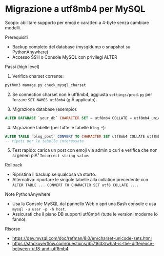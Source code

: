 # Migrazione a utf8mb4 per MySQL

Scopo: abilitare supporto per emoji e caratteri a 4-byte senza cambiare modelli.

Prerequisiti
- Backup completo del database (mysqldump o snapshot su PythonAnywhere)
- Accesso SSH o Console MySQL con privilegi ALTER

Passi (high level)
1. Verifica charset corrente:

```bash
python3 manage.py check_mysql_charset
```

2. Se connection charset non è utf8mb4, aggiusta `settings/prod.py` per forzare `SET NAMES utf8mb4` (giÃ applicato).

3. Migrazione database (esempio):

```sql
ALTER DATABASE `your_db` CHARACTER SET = utf8mb4 COLLATE = utf8mb4_unicode_ci;
```

4. Migrazione tabelle (per tutte le tabelle `blog_*`):

```sql
ALTER TABLE `blog_post` CONVERT TO CHARACTER SET utf8mb4 COLLATE utf8mb4_unicode_ci;
-- ripeti per le tabelle interessate
```

5. Test rapido: carica un post con emoji via admin o curl e verifica che non si generi piÃ¹ `Incorrect string value`.

Rollback
- Ripristina il backup se qualcosa va storto.
- Alternativa: riportare le singole tabelle alla collation precedente con `ALTER TABLE ... CONVERT TO CHARACTER SET utf8 COLLATE ...`.

Note PythonAnywhere
- Usa la Console MySQL dal pannello Web o apri una Bash console e usa `mysql -u user -p -h host`.
- Assicurati che il piano DB supporti utf8mb4 (tutte le versioni moderne lo fanno).

Risorse
- https://dev.mysql.com/doc/refman/8.0/en/charset-unicode-sets.html
- https://stackoverflow.com/questions/6571633/what-is-the-difference-between-utf8-and-utf8mb4
